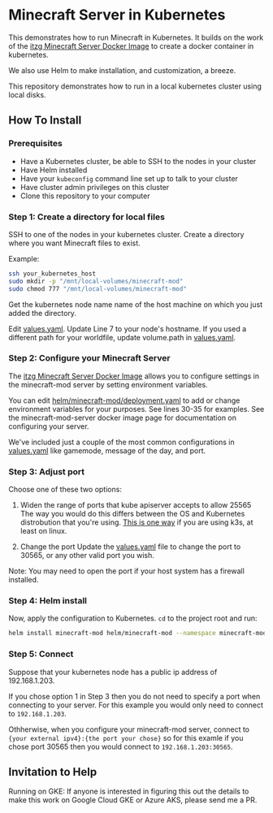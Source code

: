 Minecraft Server in Kubernetes
==============

This demonstrates how to run Minecraft in Kubernetes. It builds on the work of 
the [itzg Minecraft Server Docker Image](https://hub.docker.com/r/itzg/minecraft-mod-server/) 
to create a docker container in kubernetes.

We also use Helm to make installation, and customization, a breeze.

This repository demonstrates how to run in a local kubernetes cluster using
local disks. 

How To Install
------

### Prerequisites 
* Have a Kubernetes cluster, be able to SSH to the nodes in your cluster
* Have Helm installed
* Have your `kubeconfig` command line set up to talk to your cluster
* Have cluster admin privileges on this cluster
* Clone this repository to your computer

### Step 1: Create a directory for local files

SSH to one of the nodes in your kubernetes cluster. Create a directory where you want Minecraft files to exist.

Example:

```bash
ssh your_kubernetes_host
sudo mkdir -p "/mnt/local-volumes/minecraft-mod"
sudo chmod 777 "/mnt/local-volumes/minecraft-mod"
```

Get the kubernetes node name name of the host machine
on which you just added the directory.

Edit [values.yaml](helm/minecraft-mod/values.yaml#L7). Update Line 7 to your node's hostname.
If you used a different path for your worldfile, update volume.path in [values.yaml](helm/minecraft-mod/values.yaml#L17).

### Step 2: Configure your Minecraft Server

The [itzg Minecraft Server Docker Image](https://hub.docker.com/r/itzg/minecraft-mod-server/) 
allows you to configure settings in the minecraft-mod
server by setting environment variables. 

You can edit [helm/minecraft-mod/deployment.yaml](helm/minecraft-mod/templates/deployment.yaml#L1) to add or
change environment variables for your purposes. See lines 30-35 for examples. See the minecraft-mod-server docker image page for documentation on configuring your server.

We've included just a couple of the most common configurations in [values.yaml](helm/minecraft-mod/values.yaml#L10) like gamemode, message of the day, and port.

### Step 3: Adjust port

Choose one of these two options:

1. Widen the range of ports that kube apiserver accepts to allow 25565
The way you would do this differs between the OS and Kubernetes distrobution that you're using.
[This is one way](https://github.com/k3s-io/k3s/issues/444#issuecomment-751653917) if you are using k3s, at least on linux.

2. Change the port
Update the [values.yaml](helm/minecraft-mod/values.yaml) file to change the port to 30565, or any other valid port you wish.

Note: You may need to open the port if your host system has a firewall installed.

### Step 4: Helm install

Now, apply the configuration to Kubernetes. `cd` to the project root and run:

```bash
helm install minecraft-mod helm/minecraft-mod --namespace minecraft-mod --create-namespace
```

### Step 5: Connect

Suppose that your kubernetes node has a public ip address of 192.168.1.203.

If you chose option 1 in Step 3 then you do not need to specify a port when connecting to your server. For this example you would only need to connect to `192.168.1.203`.

Othherwise, when you configure your minecraft-mod server, connect to `{your external ipv4}:{the port your chose}` so for this examle if you chose port 30565 then you would connect to `192.168.1.203:30565`.


Invitation to Help
------

Running on GKE: If anyone is interested in figuring this out the details to make this work
on Google Cloud GKE or Azure AKS, please send me a PR.

